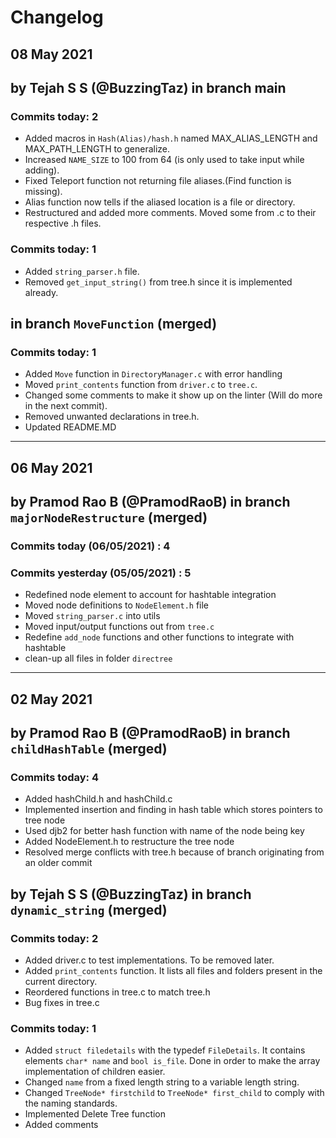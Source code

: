 # Changelog

## 08 May 2021

## by Tejah S S (@BuzzingTaz) in branch main

### Commits today: 2

- Added macros in `Hash(Alias)/hash.h` named MAX_ALIAS_LENGTH and MAX_PATH_LENGTH to generalize.
- Increased `NAME_SIZE` to 100 from 64 (is only used to take input while adding).
- Fixed Teleport function not returning file aliases.(Find function is missing).
- Alias function now tells if the aliased location is a file or directory.
- Restructured and added more comments. Moved some from .c to their respective .h files.

### Commits today: 1

- Added `string_parser.h` file.
- Removed `get_input_string()` from tree.h since it is implemented already.

## in branch `MoveFunction` (merged)

### Commits today: 1

- Added `Move` function in `DirectoryManager.c` with error handling
- Moved `print_contents` function from `driver.c` to `tree.c`.
- Changed some comments to make it show up on the linter (Will do more in the next commit).
- Removed unwanted declarations in tree.h.
- Updated README.MD

---

## 06 May 2021

## by Pramod Rao B (@PramodRaoB) in branch `majorNodeRestructure` (merged)

### Commits today (06/05/2021) : 4

### Commits yesterday (05/05/2021) : 5

- Redefined node element to account for hashtable integration
- Moved node definitions to `NodeElement.h` file
- Moved `string_parser.c` into utils
- Moved input/output functions out from `tree.c`
- Redefine `add_node` functions and other functions to integrate with hashtable
- clean-up all files in folder `directree`

---

## 02 May 2021

## by Pramod Rao B (@PramodRaoB) in branch `childHashTable` (merged)

### Commits today: 4

- Added hashChild.h and hashChild.c
- Implemented insertion and finding in hash table which stores pointers to tree node
- Used djb2 for better hash function with name of the node being key
- Added NodeElement.h to restructure the tree node
- Resolved merge conflicts with tree.h because of branch originating from an older commit

## by Tejah S S (@BuzzingTaz) in branch `dynamic_string` (merged)

### Commits today: 2

- Added driver.c to test implementations. To be removed later.
- Added `print_contents` function. It lists all files and folders present in the current directory.
- Reordered functions in tree.c to match tree.h
- Bug fixes in tree.c

### Commits today: 1

- Added `struct filedetails` with the typedef `FileDetails`. It contains elements `char* name` and `bool is_file`. Done in order to make the array implementation of children easier.
- Changed `name` from a fixed length string to a variable length string.
- Changed `TreeNode* firstchild` to `TreeNode* first_child` to comply with the naming standards.
- Implemented Delete Tree function
- Added comments
